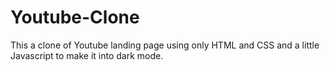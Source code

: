 # Youtube-Clone
This a clone of Youtube landing page using only HTML and CSS and a little Javascript to make it into dark mode.

